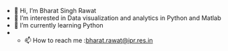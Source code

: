 - 👋 Hi, I’m Bharat Singh Rawat
- 👀 I’m interested in Data visualization and analytics in Python and Matlab
- 🌱 I’m currently learning Python
- - 📫 How to reach me :bharat.rawat@ipr.res.in

<!---
Bharat-1992/Bharat-1992 is a ✨ special ✨ repository because its `README.md` (this file) appears on your GitHub profile.
You can click the Preview link to take a look at your changes.
--->
